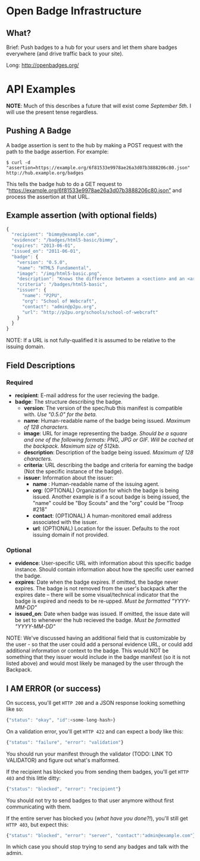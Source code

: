 # Open Badge Infrastructure
## What?
Brief: Push badges to a hub for your users and let them share badges everywhere (and drive traffic back to your site).

Long: http://openbadges.org/

# API Examples
**NOTE**: Much of this describes a future that will exist come *September 5th*. I will use the present tense regardless.

## Pushing A Badge
A badge assertion is sent to the hub by making a POST request with the path to the badge assertion. For example:

    $ curl -d "assertion=https://example.org/6f81533e9978ae26a3d07b3888206c80.json" http://hub.example.org/badges

This tells the badge hub to do a GET request to
“https://example.org/6f81533e9978ae26a3d07b3888206c80.json” and process the assertion at
that URL.

## Example assertion (with optional fields)
```javascript
{
  "recipient": "bimmy@example.com",
  "evidence": "/badges/html5-basic/bimmy",
  "expires": "2013-06-01",
  "issued_on": "2011-06-01",
  "badge": {
    "version": "0.5.0",
    "name": "HTML5 Fundamental",
    "image": "/img/html5-basic.png",
    "description": "Knows the difference between a <section> and an <article>",
    "criteria": "/badges/html5-basic",
    "issuer": {
      "name": "P2PU",
      "org": "School of Webcraft",
      "contact": "admin@p2pu.org",
      "url": "http://p2pu.org/schools/school-of-webcraft"
    }
  }
}
```
NOTE: If a URL is not fully-qualified it is assumed to be relative to the issuing domain.

## Field Descriptions

### Required
* **recipient**: E-mail address for the user recieving the badge.
* **badge**: The structure describing the badge.
  * **version**: The version of the spec/hub this manifest is compatible with. *Use "0.5.0" for the beta.*
  * **name**: Human-readable name of the badge being issued. *Maximum of 128 characters.*
  * **image**: URL for image representing the badge. *Should be a square and one of the following formats: PNG, JPG or GIF. Will be cached at the backpack. Maximum size of 512kb.*
  * **description**: Description of the badge being issued. *Maximum of 128 characters.*
  * **criteria**: URL describing the badge and criteria for earning the badge (Not the specific instance of the badge).
  * **issuer**: Information about the issuer:
    * **name** : Human-readable name of the issuing agent.
    * **org**: (OPTIONAL) Organization for which the badge is being issued. Another example is if a scout badge is being issued, the "name" could be "Boy Scouts" and the "org" could be "Troop #218"
    * **contact**: (OPTIONAL) A human-monitored email address associated with the issuer.
    * **url**: (OPTIONAL) Location for the issuer. Defaults to the root issuing domain if not provided.

### Optional
* **evidence**: User-specific URL with information about this specific badge instance. Should contain information about how the specific user earned the badge.
* **expires**: Date when the badge expires. If omitted, the badge never expires. The badge is not removed from the user's backpack after the expires date – there will be some visual/technical indicator that the badge is expired and needs to be re-upped. *Must be formatted "YYYY-MM-DD"*
* **issued_on**: Date when badge was issued. If omitted, the issue date will be set to whenever the hub recieved the badge.  *Must be formatted "YYYY-MM-DD"*

NOTE: We've discussed having an additional field that is customizable by the
user - so that the user could add a personal evidence URL, or could add
additional information or context to the badge. This would NOT be something
that they issuer would include in the badge manifest (so it is not listed
above) and would most likely be managed by the user through the Backpack.


## I AM ERROR (or success)

On success, you'll get `HTTP 200` and a JSON response looking something like so:

```javascript
{"status": "okay", "id":<some-long-hash>}
```

On a validation error, you'll get `HTTP 422` and can expect a body like this:

```javascript
{"status": "failure", "error": "validation"}
```
You should run your manifest through the validator (TODO: LINK TO VALIDATOR) and figure out what's malformed. 

If the recipient has blocked you from sending them badges, you'll get `HTTP 403` and this little ditty:

```javascript
{"status": "blocked", "error": "recipient"}
```
You should not try to send badges to that user anymore without first communicating with them.

If the entire server has blocked you (*what have you done?!*), you'll still get `HTTP 403`, but expect this:

```javascript
{"status": "blocked", "error": "server", "contact":"admin@example.com"}
```
In which case you should stop trying to send any badges and talk with the admin.
